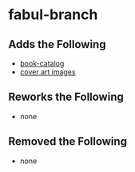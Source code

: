 # fabul-branch

## Adds the Following
- [book-catalog](book-catalog/)
- [cover art images](book-catalog/resource)

## Reworks the Following
- none

## Removed the Following
- none

